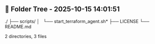 

## 📁 Folder Tree - 2025-10-15 14:01:51 ##

./
├── scripts/
│   └── start_terraform_agent.sh*
├── LICENSE
└── README.md

2 directories, 3 files
